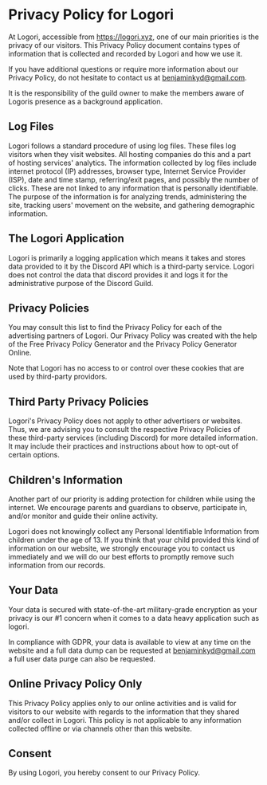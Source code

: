 # Privacy Policy for Logori
At Logori, accessible from https://logori.xyz, one of our main priorities is the privacy of our visitors. This Privacy Policy document contains types of information that is collected and recorded by Logori and how we use it.

If you have additional questions or require more information about our Privacy Policy, do not hesitate to contact us at benjaminkyd@gmail.com.

It is the responsibility of the guild owner to make the members aware of Logoris presence as a background application.

## Log Files
Logori follows a standard procedure of using log files. These files log visitors when they visit websites. All hosting companies do this and a part of hosting services' analytics. The information collected by log files include internet protocol (IP) addresses, browser type, Internet Service Provider (ISP), date and time stamp, referring/exit pages, and possibly the number of clicks. These are not linked to any information that is personally identifiable. The purpose of the information is for analyzing trends, administering the site, tracking users' movement on the website, and gathering demographic information.

## The Logori Application
Logori is primarily a logging application which means it takes and stores data provided to it by the Discord API which is a third-party service. Logori does not control the data that discord provides it and logs it for the administrative purpose of the Discord Guild.

## Privacy Policies
You may consult this list to find the Privacy Policy for each of the advertising partners of Logori. Our Privacy Policy was created with the help of the Free Privacy Policy Generator and the Privacy Policy Generator Online.

Note that Logori has no access to or control over these cookies that are used by third-party providors.

## Third Party Privacy Policies
Logori's Privacy Policy does not apply to other advertisers or websites. Thus, we are advising you to consult the respective Privacy Policies of these third-party services (including Discord) for more detailed information. It may include their practices and instructions about how to opt-out of certain options.

## Children's Information
Another part of our priority is adding protection for children while using the internet. We encourage parents and guardians to observe, participate in, and/or monitor and guide their online activity.

Logori does not knowingly collect any Personal Identifiable Information from children under the age of 13. If you think that your child provided this kind of information on our website, we strongly encourage you to contact us immediately and we will do our best efforts to promptly remove such information from our records.

## Your Data
Your data is secured with state-of-the-art military-grade encryption as your privacy is our #1 concern when it comes to a data heavy application such as logori.

In compliance with GDPR, your data is available to view at any time on the website and a full data dump can be requested at benjaminkyd@gmail.com a full user data purge can also be requested.

## Online Privacy Policy Only
This Privacy Policy applies only to our online activities and is valid for visitors to our website with regards to the information that they shared and/or collect in Logori. This policy is not applicable to any information collected offline or via channels other than this website.

## Consent
By using Logori, you hereby consent to our Privacy Policy.
